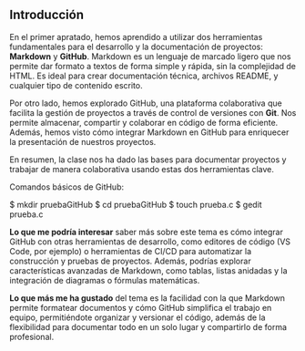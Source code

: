 ## Introducción

En el primer apratado, hemos aprendido a utilizar dos herramientas fundamentales para el desarrollo y la documentación de proyectos: **Markdown** y **GitHub**. Markdown es un lenguaje de marcado ligero que nos permite dar formato a textos de forma simple y rápida, sin la complejidad de HTML. Es ideal para crear documentación técnica, archivos README, y cualquier tipo de contenido escrito.

Por otro lado, hemos explorado GitHub, una plataforma colaborativa que facilita la gestión de proyectos a través de control de versiones con **Git**. Nos permite almacenar, compartir y colaborar en código de forma eficiente. Además, hemos visto cómo integrar Markdown en GitHub para enriquecer la presentación de nuestros proyectos.


En resumen, la clase nos ha dado las bases para documentar proyectos y trabajar de manera colaborativa usando estas dos herramientas clave.

Comandos básicos de GitHub:


$ mkdir pruebaGitHub
$ cd pruebaGitHub
$ touch prueba.c
$ gedit prueba.c

**Lo que me podría interesar** saber más sobre este tema es cómo integrar GitHub con otras herramientas de desarrollo, como editores de código (VS Code, por ejemplo) o herramientas de CI/CD para automatizar la construcción y pruebas de proyectos. Además, podrías explorar características avanzadas de Markdown, como tablas, listas anidadas y la integración de diagramas o fórmulas matemáticas.

**Lo que más me ha gustado** del tema es la facilidad con la que Markdown permite formatear documentos y cómo GitHub simplifica el trabajo en equipo, permitiéndote organizar y versionar el código, además de la flexibilidad para documentar todo en un solo lugar y compartirlo de forma profesional.